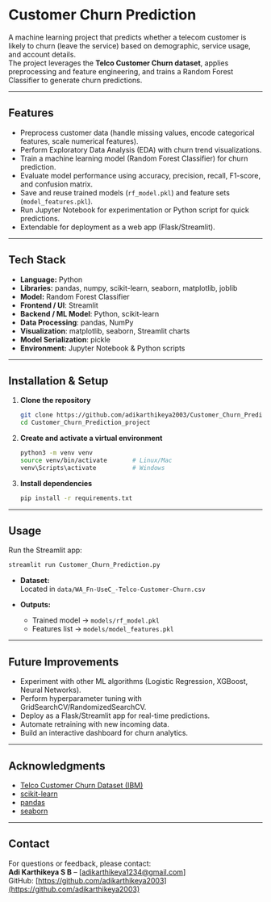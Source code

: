 # Customer Churn Prediction

A machine learning project that predicts whether a telecom customer is likely to churn (leave the service) based on demographic, service usage, and account details.  
The project leverages the **Telco Customer Churn dataset**, applies preprocessing and feature engineering, and trains a Random Forest Classifier to generate churn predictions.

---

## Features

- Preprocess customer data (handle missing values, encode categorical features, scale numerical features).
- Perform Exploratory Data Analysis (EDA) with churn trend visualizations.
- Train a machine learning model (Random Forest Classifier) for churn prediction.
- Evaluate model performance using accuracy, precision, recall, F1-score, and confusion matrix.
- Save and reuse trained models (`rf_model.pkl`) and feature sets (`model_features.pkl`).
- Run Jupyter Notebook for experimentation or Python script for quick predictions.
- Extendable for deployment as a web app (Flask/Streamlit).

---

## Tech Stack

- **Language:** Python  
- **Libraries:** pandas, numpy, scikit-learn, seaborn, matplotlib, joblib  
- **Model:** Random Forest Classifier
- **Frontend / UI**: Streamlit  
- **Backend / ML Model**: Python, scikit-learn  
- **Data Processing**: pandas, NumPy  
- **Visualization**: matplotlib, seaborn, Streamlit charts  
- **Model Serialization**: pickle 
- **Environment:** Jupyter Notebook & Python scripts  

---

## Installation & Setup

1. **Clone the repository**

    ```bash
    git clone https://github.com/adikarthikeya2003/Customer_Churn_Prediction_project.git
    cd Customer_Churn_Prediction_project
    ```

2. **Create and activate a virtual environment**

    ```bash
    python3 -m venv venv
    source venv/bin/activate       # Linux/Mac
    venv\Scripts\activate          # Windows
    ```

3. **Install dependencies**

    ```bash
    pip install -r requirements.txt
    ```

---

## Usage

Run the Streamlit app:

```bash
streamlit run Customer_Churn_Prediction.py
```

- **Dataset:**  
  Located in `data/WA_Fn-UseC_-Telco-Customer-Churn.csv`

- **Outputs:**  
  - Trained model → `models/rf_model.pkl`  
  - Features list → `models/model_features.pkl`  

---

## Future Improvements

- Experiment with other ML algorithms (Logistic Regression, XGBoost, Neural Networks).  
- Perform hyperparameter tuning with GridSearchCV/RandomizedSearchCV.  
- Deploy as a Flask/Streamlit app for real-time predictions.  
- Automate retraining with new incoming data.  
- Build an interactive dashboard for churn analytics.  

---

## Acknowledgments

- [Telco Customer Churn Dataset (IBM)](https://www.ibm.com/communities/analytics/watson-analytics-blog/guide-to-sample-datasets/)  
- [scikit-learn](https://scikit-learn.org/)  
- [pandas](https://pandas.pydata.org/)  
- [seaborn](https://seaborn.pydata.org/)  

---

## Contact

For questions or feedback, please contact:  
**Adi Karthikeya S B** – [adikarthikeya1234@gmail.com]  
GitHub: [https://github.com/adikarthikeya2003](https://github.com/adikarthikeya2003)  
